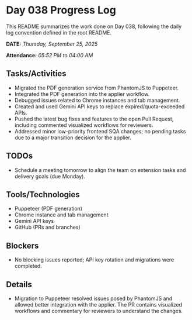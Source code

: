# Day 038 Progress Log

This README summarizes the work done on Day 038, following the daily log convention defined in the root README.

**DATE:** _Thursday, September 25, 2025_

**Attendance:** _05:52 PM to 04:00 AM_

## Tasks/Activities

- Migrated the PDF generation service from PhantomJS to Puppeteer.
- Integrated the PDF generation into the applier workflow.
- Debugged issues related to Chrome instances and tab management.
- Created and used Gemini API keys to replace expired/quota-exceeded APIs.
- Pushed the latest bug fixes and features to the open Pull Request, including commented visualized workflows for reviewers.
- Addressed minor low-priority frontend SQA changes; no pending tasks due to a major transition decision for the applier.

## TODOs

- Schedule a meeting tomorrow to align the team on extension tasks and delivery goals (due Monday).

## Tools/Technologies

- Puppeteer (PDF generation)
- Chrome instance and tab management
- Gemini API keys
- GitHub (PRs and branches)

## Blockers

- No blocking issues reported; API key rotation and migrations were completed.

## Details

- Migration to Puppeteer resolved issues posed by PhantomJS and allowed better integration with the applier. The PR contains visualized workflows and commentary for reviewers to understand the changes.
